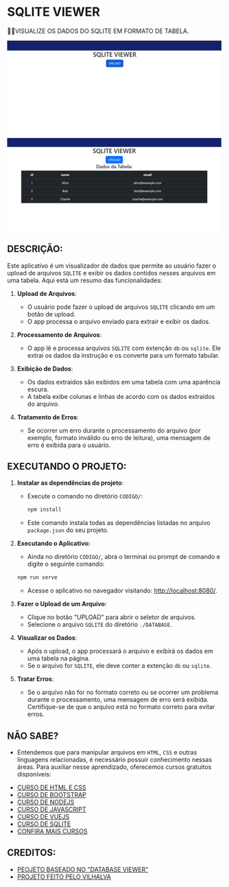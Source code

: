 # SQLITE VIEWER
👨‍🏫VISUALIZE OS DADOS DO SQLITE EM FORMATO DE TABELA.

<img src="./IMAGENS/FOTO_1.png" align="center" width="500"> <br> 
<img src="./IMAGENS/FOTO_2.png" align="center" width="500"> <br> 

## DESCRIÇÃO:
Este aplicativo é um visualizador de dados que permite ao usuário fazer o upload de arquivos `SQLITE` e exibir os dados contidos nesses arquivos em uma tabela. Aqui está um resumo das funcionalidades:

1. **Upload de Arquivos**:
   - O usuário pode fazer o upload de arquivos `SQLITE` clicando em um botão de upload.
   - O app processa o arquivo enviado para extrair e exibir os dados.

2. **Processamento de Arquivos**:
   - O app lê e processa arquivos `SQLITE` com extenção `db` ou `sqlite`. Ele extrai os dados da instrução e os converte para um formato tabular.

3. **Exibição de Dados**:
   - Os dados extraídos são exibidos em uma tabela com uma aparência escura.
   - A tabela exibe colunas e linhas de acordo com os dados extraídos do arquivo.

4. **Tratamento de Erros**:
   - Se ocorrer um erro durante o processamento do arquivo (por exemplo, formato inválido ou erro de leitura), uma mensagem de erro é exibida para o usuário.

## EXECUTANDO O PROJETO:
1. **Instalar as dependências do projeto**:
   - Execute o comando no diretório `CODIGO/`:
     ```cmd
     npm install
     ```

   - Este comando instala todas as dependências listadas no arquivo `package.json` do seu projeto.

2. **Executando o Aplicativo:**
   - Ainda no diretório `CODIGO/`, abra o terminal ou prompt de comando e digite o seguinte comando:
   ```bash
   npm run serve
   ```

   - Acesse o aplicativo no navegador visitando: [http://localhost:8080/](http://localhost:8080/).
   
3. **Fazer o Upload de um Arquivo**:
   - Clique no botão "UPLOAD" para abrir o seletor de arquivos.
   - Selecione o arquivo `SQLITE` do diretório `./DATABASE`.

4. **Visualizar os Dados**:
   - Após o upload, o app processará o arquivo e exibirá os dados em uma tabela na página.
   - Se o arquivo for `SQLITE`, ele deve conter a extenção `db` ou `sqlite`.

5. **Tratar Erros**:
   - Se o arquivo não for no formato correto ou se ocorrer um problema durante o processamento, uma mensagem de erro será exibida. Certifique-se de que o arquivo está no formato correto para evitar erros.

## NÃO SABE?
- Entendemos que para manipular arquivos em `HTML`, `CSS` e outras linguagens relacionadas, é necessário possuir conhecimento nessas áreas. Para auxiliar nesse aprendizado, oferecemos cursos gratuitos disponíveis:
* [CURSO DE HTML E CSS](https://github.com/VILHALVA/CURSO-DE-HTML-E-CSS)
* [CURSO DE BOOTSTRAP](https://github.com/VILHALVA/CURSO-DE-BOOTSTRAP)
* [CURSO DE NODEJS](https://github.com/VILHALVA/CURSO-DE-NODEJS)
* [CURSO DE JAVASCRIPT](https://github.com/VILHALVA/CURSO-DE-JAVASCRIPT)
* [CURSO DE VUEJS](https://github.com/VILHALVA/CURSO-DE-VUEJS)
* [CURSO DE SQLITE](https://github.com/VILHALVA/CURSO-DE-SQLITE)
* [CONFIRA MAIS CURSOS](https://github.com/VILHALVA?tab=repositories&q=+topic:CURSO)

## CREDITOS:
- [PEOJETO BASEADO NO "DATABASE VIEWER"](https://github.com/VILHALVA/DATABASE-VIEWER)
- [PROJETO FEITO PELO VILHALVA](https://github.com/VILHALVA)



